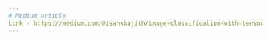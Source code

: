 ```yaml
---
# Medium article 
Link - https://medium.com/@isankhajith/image-classification-with-tensorflow-classifying-flowers-using-cnn-c7334e0c7fbc
---
```

